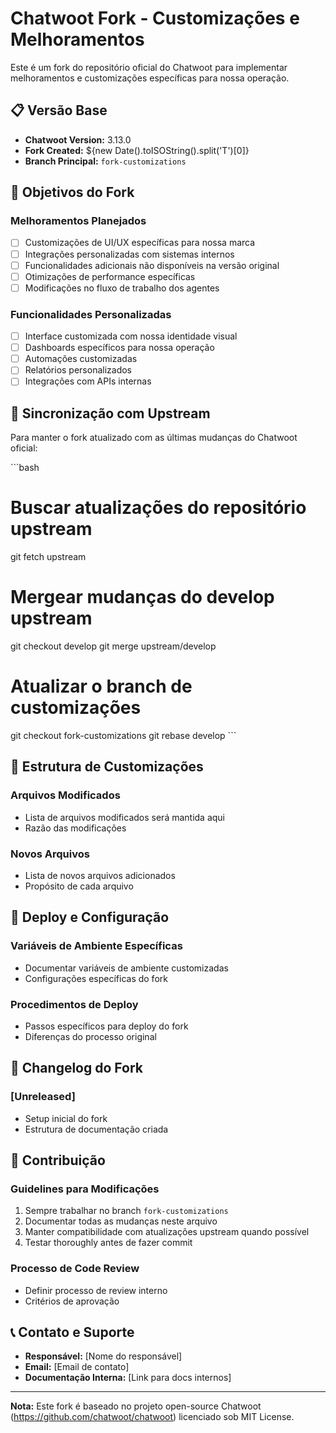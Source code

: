 # Chatwoot Fork - Customizações e Melhoramentos

Este é um fork do repositório oficial do Chatwoot para implementar melhoramentos e customizações específicas para nossa operação.

## 📋 Versão Base
- **Chatwoot Version:** 3.13.0
- **Fork Created:** ${new Date().toISOString().split('T')[0]}
- **Branch Principal:** `fork-customizations`

## 🎯 Objetivos do Fork

### Melhoramentos Planejados
- [ ] Customizações de UI/UX específicas para nossa marca
- [ ] Integrações personalizadas com sistemas internos
- [ ] Funcionalidades adicionais não disponíveis na versão original
- [ ] Otimizações de performance específicas
- [ ] Modificações no fluxo de trabalho dos agentes

### Funcionalidades Personalizadas
- [ ] Interface customizada com nossa identidade visual
- [ ] Dashboards específicos para nossa operação
- [ ] Automações customizadas
- [ ] Relatórios personalizados
- [ ] Integrações com APIs internas

## 🔄 Sincronização com Upstream

Para manter o fork atualizado com as últimas mudanças do Chatwoot oficial:

\`\`\`bash
# Buscar atualizações do repositório upstream
git fetch upstream

# Mergear mudanças do develop upstream
git checkout develop
git merge upstream/develop

# Atualizar o branch de customizações
git checkout fork-customizations
git rebase develop
\`\`\`

## 📁 Estrutura de Customizações

### Arquivos Modificados
- Lista de arquivos modificados será mantida aqui
- Razão das modificações

### Novos Arquivos
- Lista de novos arquivos adicionados
- Propósito de cada arquivo

## 🚀 Deploy e Configuração

### Variáveis de Ambiente Específicas
- Documentar variáveis de ambiente customizadas
- Configurações específicas do fork

### Procedimentos de Deploy
- Passos específicos para deploy do fork
- Diferenças do processo original

## 📝 Changelog do Fork

### [Unreleased]
- Setup inicial do fork
- Estrutura de documentação criada

## 🤝 Contribuição

### Guidelines para Modificações
1. Sempre trabalhar no branch `fork-customizations`
2. Documentar todas as mudanças neste arquivo
3. Manter compatibilidade com atualizações upstream quando possível
4. Testar thoroughly antes de fazer commit

### Processo de Code Review
- Definir processo de review interno
- Critérios de aprovação

## 📞 Contato e Suporte

- **Responsável:** [Nome do responsável]
- **Email:** [Email de contato]
- **Documentação Interna:** [Link para docs internos]

---

**Nota:** Este fork é baseado no projeto open-source Chatwoot (https://github.com/chatwoot/chatwoot) licenciado sob MIT License. 